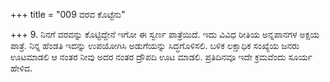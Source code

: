 +++
title = "009 ವರವ ಕೊಟ್ಟೆನು"

+++
9. ನಿನಗೆ ವರವನ್ನು ಕೊಟ್ಟಿದ್ದೇನೆ ಇಗೋ ಈ ಸ್ವರ್ಣ ಪಾತ್ರೆಯಿದೆ. ಇದು ವಿವಿಧ ರೀತಿಯ ಅನ್ನಪಾನಗಳ ಅಕ್ಷಯ ಪಾತ್ರೆ. ನಿನ್ನ ಹೆಂಡತಿ ಇದನ್ನು ಉಪಯೋಗಿಸಿ ಅಡುಗೆಯನ್ನು ಸಿದ್ಧಗೊಳಿಸಲಿ. ಬಳಿಕ ಲಕ್ಷಾಧಿಕ ಸಂಖ್ಯೆಯ ಜನರು ಊಟಮಾಡಲಿ ಆ ನಂತರ ನೀವು ಅದರ ನಂತರ ದ್ರೌಪದಿ ಊಟ ಮಾಡಲಿ. ಪ್ರತಿದಿನವೂ ಇದೇ ಕ್ರಮವೆಂದು ಸೂರ್ಯ ಹೇಳಿದ.